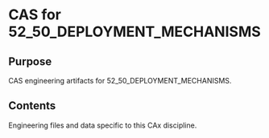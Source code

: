 # CAS for 52_50_DEPLOYMENT_MECHANISMS

## Purpose
CAS engineering artifacts for 52_50_DEPLOYMENT_MECHANISMS.

## Contents
Engineering files and data specific to this CAx discipline.
